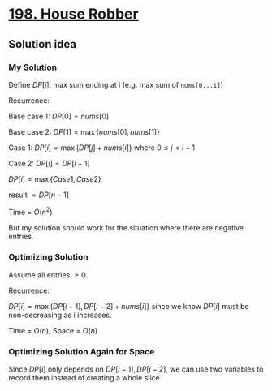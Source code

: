 # [198. House Robber](https://leetcode.com/problems/house-robber/)

## Solution idea

### My Solution
Define $DP[i]$: max sum ending at i (e.g. max sum of `nums[0...i]`)

Recurrence:

Base case 1: $DP[0] = nums[0]$

Base case 2: $DP[1] = \max\{nums[0], nums[1]\}$

Case 1: $DP[i] = \max\{DP[j] + nums[i]\}$ where $0 \leq j < i-1$

Case 2: $DP[i] = DP[i-1]$

$DP[i] = \max\{ Case 1, Case 2 \}$

result $= DP[n-1]$

Time = $O(n^2)$

But my solution should work for the situation where there are negative entries.

### Optimizing Solution
Assume all entries $\geq 0$.

Recurrence:

$DP[i] = \max\{DP[i-1], DP[i-2] + nums[i]\}$ since we know $DP[i]$ must be non-decreasing as i increases.

Time = $O(n)$, Space = $O(n)$

### Optimizing Solution Again for Space

Since $DP[i]$ only depends on $DP[i-1], DP[i-2]$, we can use two variables to record them instead of creating a whole slice
